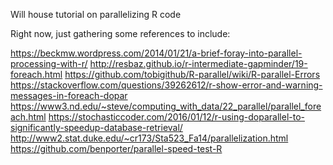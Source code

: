 Will house tutorial on parallelizing R code 

Right now, just gathering some references to include: 

https://beckmw.wordpress.com/2014/01/21/a-brief-foray-into-parallel-processing-with-r/ 
http://resbaz.github.io/r-intermediate-gapminder/19-foreach.html 
https://github.com/tobigithub/R-parallel/wiki/R-parallel-Errors 
https://stackoverflow.com/questions/39262612/r-show-error-and-warning-messages-in-foreach-dopar 
https://www3.nd.edu/~steve/computing_with_data/22_parallel/parallel_foreach.html 
https://stochasticcoder.com/2016/01/12/r-using-doparallel-to-significantly-speedup-database-retrieval/ 
http://www2.stat.duke.edu/~cr173/Sta523_Fa14/parallelization.html 
https://github.com/benporter/parallel-speed-test-R 
